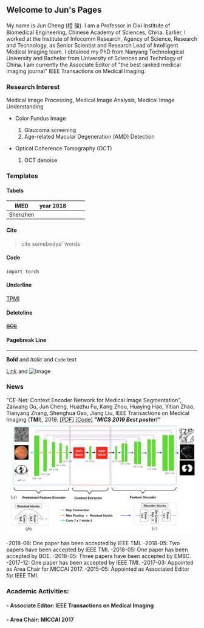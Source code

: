 ## Welcome to Jun's Pages

My name is Jun Cheng (程 骏). I am a Professor in Cixi Institute of Biomedical Engineering, Chinese Academy of Sciences, China. Earlier, I worked at the Institute of Infocomm Research,  Agency of Science, Research and Technology, as Senior Scientist and Research Lead of Intelligent Medical Imaging team. I obtained my PhD from Nanyang Technological University and Bachelor from University of Sciences and Technlogy of China. I am currently the Associate Editor of "the best ranked medical imaging journal" IEEE Transactions on Medical Imaging. 


 

### Research Interest

Medical Image Processing, Medical Image Analysis, Medical Image Understanding
 

- Color Fundus Image 
   1. Glaucoma screening
   2. Age-related Macular Degeneration (AMD) Detection

- Optical Coherence Tomography (OCT)
   1. OCT denoise
### Templates
#### Tabels
| IMED | year 2018 |  |  |  |
| --- | --- | --- | --- | --- |
| Shenzhen |  |  |  |  |

#### Cite
>cite somebodys' words 
#### Code
`import torch` 
#### Underline
<u>TPMI</u>
#### Deleteline
~~<u>BOE</u>~~

#### Pagebreak Line
* * *

**Bold** and _Italic_ and `Code` text

[Link](url) and ![Image](src)


### News
"CE-Net: Context Encoder Network for Medical Image Segmentation", 
Zaiwang Gu, Jun Cheng, Huazhu Fu, Kang Zhou, Huaying Hao, Yitian Zhao, Tianyang Zhang, Shenghua Gao, Jiang Liu, 
IEEE Transactions on Medical Imaging (**TMI**), 2019. [\[PDF\]](https://arxiv.org/abs/1903.02740) [\[Code\]](https://github.com/Guzaiwang/CE-Net) ***"MICS 2019 Best poster!"***
![CE_NET](ce-net.png)

-2018-06: One paper has been accepted by IEEE TMI.
-2018-05: Two papers have been accepted by IEEE TMI.
-2018-05: One paper has been accepted by BOE.
-2018-05: Three papers have been accepted by EMBC.
-2017-12: One paper has been accepted by IEEE TMI.
-2017-03: Appointed as Area Chair for MICCAI 2017.
-2015-05: Appointed as Associated Editor for IEEE TMI.

###  Academic Activities:

#### - Associate Editor: IEEE Transactions on Medical Imaging
#### - Area Chair: MICCAI 2017
